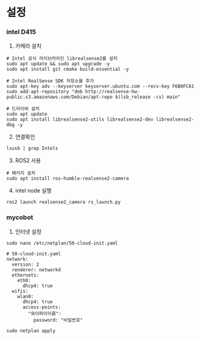 # 설정
### intel D415
1. 카메라 설치
```
# Intel 공식 라이브러리인 librealsense2를 설치
sudo apt update && sudo apt upgrade -y
sudo apt install git cmake build-essential -y

# Intel RealSense SDK 저장소를 추가
sudo apt-key adv --keyserver keyserver.ubuntu.com --recv-key F6B0FC61
sudo add-apt-repository "deb http://realsense-hw-public.s3.amazonaws.com/Debian/apt-repo $(lsb_release -cs) main"

# 드라이버 설치
sudo apt update
sudo apt install librealsense2-utils librealsense2-dev librealsense2-dbg -y
```

2. 연결확인
```
lsusb | grep Intels
```

3. ROS2 사용
```
# 패키지 설치
sudo apt install ros-humble-realsense2-camera
```
4. intel node 실행
```
ros2 launch realsense2_camera rs_launch.py
```

### mycobot
1. 인터넷 설정
```
sudo nano /etc/netplan/50-cloud-init.yaml
```
```
# 50-cloud-init.yaml
network:
  version: 2
  renderer: networkd
  ethernets:
    eth0:
      dhcp4: true
  wifis:
    wlan0:
      dhcp4: true
      access-points:
        "와이파이이름":
          password: "비밀번호"
```
```
sudo netplan apply
```

